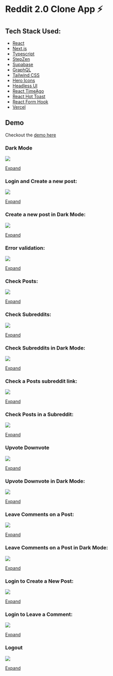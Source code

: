 # Reddit 2.0 Clone App ⚡

## Tech Stack Used:

- [React](https://reactjs.org/)
- [Next.js](https://nextjs.org/)
- [Typescript](https://www.typescriptlang.org/)
- [StepZen](https://stepzen.com/)
- [Supabase](https://supabase.com/)
- [GraphQL](https://graphql.org/)
- [Tailwind CSS](https://tailwindcss.com/docs/guides/nextjs)
- [Hero Icons](https://heroicons.com/)
- [Headless UI](https://headless.com/)
- [React TimeAgo](https://www.npmjs.com/package/react-timeago)
- [React Hot Toast](https://www.npmjs.com/package/react-timeago)
- [React Form Hook](https://www.npmjs.com/package/react-timeago)
- [Vercel](https://vercel.com/)

## Demo

Checkout the [demo here](https://latest-news-app.vercel.app/)

### Dark Mode

![](/public/gifs/0.change_to_dark_mode.gif)

[Expand](/public/demos/0.change_to_dark_mode.mp4)

### Login and Create a new post:

![](/public/gifs/1.Login+Create_New_Post.gif)

[Expand](/public/demos/1.Login+Create_New_Post.mp4)

### Create a new post in Dark Mode:

![](/public/gifs/1a.create_post_dark_mode.gif)

[Expand](/public/demos/1a.create_post_dark_mode.mp4)

### Error validation:

![](/public/gifs/2.Error-validation.gif)

[Expand](/public/demos/2.Error-validation.mp4)

### Check Posts:

![](/public/gifs/3.check_posts.gif)

[Expand](/public/demos/3.check_posts.mp4)

### Check Subreddits:

![](/public/gifs/3a.check_subreddits.gif)

[Expand](/public/demos/3a.check_subreddits.mp4)

### Check Subreddits in Dark Mode:

![](/public/gifs/3b.Check_Subreddits_Dark_mode.gif)

[Expand](/public/demos/3b.Check_Subreddits_Dark_mode.mp4)

### Check a Posts subreddit link:

![](/public/gifs/4.check_post_subreddit_links.gif)

[Expand](/public/demos/4.check_post_subreddit_links.mp4)

### Check Posts in a Subreddit:

![](/public/gifs/5.check_subreddit_posts.gif)

[Expand](/public/demos/5.check_subreddit_posts.mp4)

### Upvote Downvote

![](/public/gifs/6.upvote_downvote.gif)

[Expand](/public/demos/6.upvote_downvote.mp4)

### Upvote Downvote in Dark Mode:

![](/public/gifs/6a.dark_mode_upvote_downvote.gif)

[Expand](/public/demos/6a.dark_mode_upvote_downvote.mp4)

### Leave Comments on a Post:

![](/public/gifs/7.Comment.gif)

[Expand](/public/demos/7.Comment.mp4)

### Leave Comments on a Post in Dark Mode:

![](/public/gifs/8.Dark_mode_Comment.gif)

[Expand](/public/demos/8.Dark_mode_Comment.mp4)

### Login to Create a New Post:

![](/public/gifs/9.Login_to_Post.gif)

[Expand](/public/demos/9.Login_to_Post.mp4)

### Login to Leave a Comment:

![](/public/gifs/10.login-to-comment.gif)

[Expand](/public/demos/10.login-to-comment.mp4)

### Logout

![](/public/gifs/11.Logout.gif)

[Expand](/public/demos/11.Logout.mp4)
